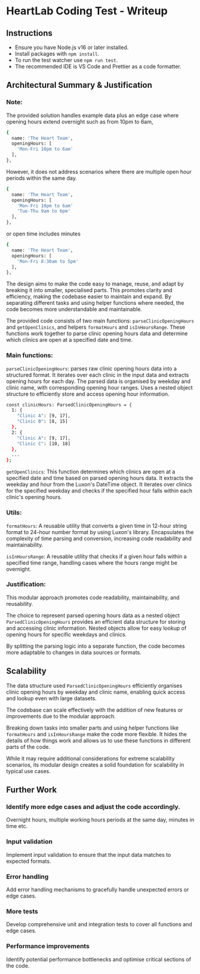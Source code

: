 # HeartLab Coding Test - Writeup

## Instructions
- Ensure you have Node.js v16 or later installed.
- Install packages with `npm install`.
- To run the test watcher use `npm run test`.
- The recommended IDE is VS Code and Prettier as a code formatter.

## Architectural Summary & Justification

### Note: 
The provided solution handles example data plus an edge case where opening
 hours extend overnight such as from 10pm to 6am,

  ```sh
  {
    name: 'The Heart Team',
    openingHours: [
      'Mon-Fri 10pm to 6am'
    ],
  },
  ```

However, it does not address scenarios where there are multiple open hour 
periods within the same day.

  ```sh
  {
    name: 'The Heart Team',
    openingHours: [
      'Mon-Fri 10pm to 6am'
      'Tue-Thu 9am to 6pm'
    ],
  },
```

or open time includes minutes

  ```sh
  {
    name: 'The Heart Team',
    openingHours: [
      'Mon-Fri 8:30am to 5pm'
    ],
  },
  ```

The design aims to make the code easy to manage, reuse, and adapt by 
breaking it into smaller, specialised parts. This promotes clarity and 
efficiency, making the codebase easier to maintain and expand. 
By separating different tasks and using helper functions where needed, 
the code becomes more understandable and maintainable.

The provided code consists of two main functions: `parseClinicOpeningHours` and 
`getOpenClinics`, and helpers `formatHours` and `isInHoursRange`. These 
functions work together to parse clinic opening hours data and determine which 
clinics are open at a specified date and time.

### Main functions:

`parseClinicOpeningHours`: parses raw clinic opening hours data into a 
structured format. It iterates over each clinic in the input data and extracts 
opening hours for each day. The parsed data is organised by weekday and 
clinic name, with corresponding opening hour ranges. Uses a nested object 
structure to efficiently store and access opening hour information.

```sh
const clinicHours: ParsedClinicOpeningHours = {
  1: {
    "Clinic A": [9, 17],
    "Clinic B": [8, 15]
  },
  2: {
    "Clinic A": [9, 17],
    "Clinic C": [10, 18]
  },
  ...
};
```

`getOpenClinics`: This function determines which clinics are open at a 
specified date and time based on parsed opening hours data. It extracts the 
weekday and hour from the Luxon's DateTime object. It iterates over clinics for
the specified weekday and checks if the specified hour falls within each 
clinic's opening hours.

### Utils:

`formatHours`: A reusable utility that converts a given time in 12-hour string 
format to 24-hour number format by using Luxon's library.
Encapsulates the complexity of time parsing and conversion, 
increasing code readability and maintainability.

`isInHoursRange`: A reusable utility that checks if a given hour falls 
within a specified time range, handling cases where the hours range might 
be overnight.

### Justification: 

This modular approach promotes code readability, maintainability, and 
reusability.

The choice to represent parsed opening hours data as a nested object 
`ParsedClinicOpeningHours` provides an efficient data structure for storing and 
accessing clinic information. Nested objects allow for easy lookup of opening 
hours for specific weekdays and clinics.

By splitting the parsing logic into a separate function, the code becomes more 
adaptable to changes in data sources or formats.


## Scalability

The data structure used `ParsedClinicOpeningHours` efficiently organises 
clinic opening hours by weekday and clinic name, enabling quick access and 
lookup even with large datasets.

The codebase can scale effectively with the addition of new features or 
improvements due to the modular approach.

Breaking down tasks into smaller parts and using helper functions like 
`formatHours` and `isInHoursRange` make the code more flexible. 
It hides the details of how things work and allows 
us to use these functions in different parts of the code.

While it may require additional considerations for extreme 
scalability scenarios, its modular design creates a 
solid foundation for scalability in typical use cases.


## Further Work

### Identify more edge cases and adjust the code accordingly.
Overnight hours, multiple working hours periods at the same day, 
minutes in time etc.

### Input validation
Implement input validation to ensure that the input data matches to expected 
formats. 

### Error handling
Add error handling mechanisms to gracefully handle unexpected errors or edge 
cases.

### More tests
Develop comprehensive unit and integration tests to cover all functions and 
edge cases.

### Performance improvements
Identify potential performance bottlenecks and optimise critical sections 
of the code.